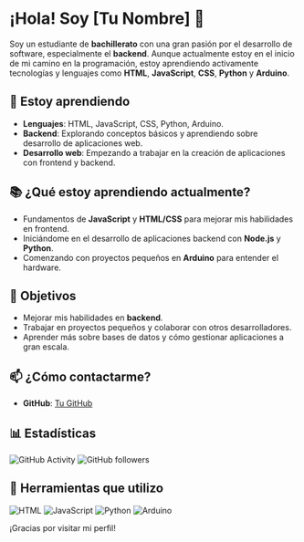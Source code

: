 # ¡Hola! Soy [Tu Nombre] 👋

Soy un estudiante de **bachillerato** con una gran pasión por el desarrollo de software, especialmente el **backend**. Aunque actualmente estoy en el inicio de mi camino en la programación, estoy aprendiendo activamente tecnologías y lenguajes como **HTML**, **JavaScript**, **CSS**, **Python** y **Arduino**.

## 🌱 Estoy aprendiendo

- **Lenguajes**: HTML, JavaScript, CSS, Python, Arduino.
- **Backend**: Explorando conceptos básicos y aprendiendo sobre desarrollo de aplicaciones web.
- **Desarrollo web**: Empezando a trabajar en la creación de aplicaciones con frontend y backend.

## 📚 ¿Qué estoy aprendiendo actualmente?

- Fundamentos de **JavaScript** y **HTML/CSS** para mejorar mis habilidades en frontend.
- Iniciándome en el desarrollo de aplicaciones backend con **Node.js** y **Python**.
- Comenzando con proyectos pequeños en **Arduino** para entender el hardware.

## 🚀 Objetivos

- Mejorar mis habilidades en **backend**.
- Trabajar en proyectos pequeños y colaborar con otros desarrolladores.
- Aprender más sobre bases de datos y cómo gestionar aplicaciones a gran escala.

## 📫 ¿Cómo contactarme?

- **GitHub**: [Tu GitHub](https://github.com/tu-enlace)

## 📊 Estadísticas

![GitHub Activity](https://img.shields.io/github/commit-activity/m/tu-enlace)
![GitHub followers](https://img.shields.io/github/followers/tu-enlace?style=social)

## 🔧 Herramientas que utilizo

![HTML](https://img.shields.io/badge/-HTML5-E34F26?style=flat-square&logo=html5&logoColor=fff)
![JavaScript](https://img.shields.io/badge/-JavaScript-F7DF1E?style=flat-square&logo=javascript&logoColor=000)
![Python](https://img.shields.io/badge/-Python-3776AB?style=flat-square&logo=python&logoColor=fff)
![Arduino](https://img.shields.io/badge/-Arduino-00979D?style=flat-square&logo=arduino&logoColor=fff)

¡Gracias por visitar mi perfil!
